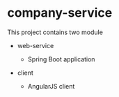 # company-service

This project contains two module

- web-service
  - Spring Boot application

- client
  - AngularJS client
